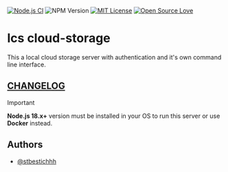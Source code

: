 [![Node.js CI](https://github.com/stbestichhh/lcs-cloud-storage-server/actions/workflows/node.js.yml/badge.svg)](https://github.com/stbestichhh/lcs-cloud-storage-server/actions/workflows/node.js.yml)
![NPM Version](https://img.shields.io/npm/v/lcs-cloud-storage)
[![MIT License](https://img.shields.io/badge/License-MIT-green.svg)](LICENSE)
[![Open Source Love](https://badges.frapsoft.com/os/v1/open-source.svg?v=103)](https://github.com/ellerbrock/open-source-badges/)

# lcs cloud-storage
This a local cloud storage server with authentication and it's own command line interface. 

## [CHANGELOG](CHANGELOG.md)

> [!IMPORTANT]
> **Node.js 18.x+** version must be installed in your OS to run this server or use **Docker** instead.

## Authors

- [@stbestichhh](https://www.github.com/stbestichhh)

